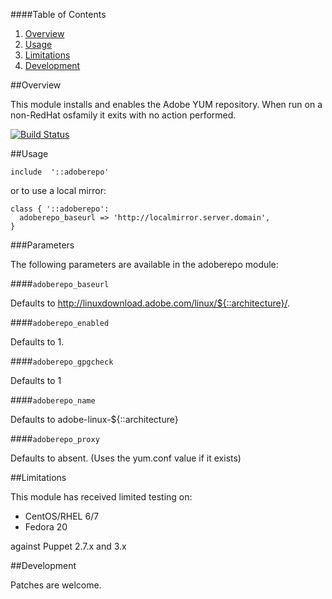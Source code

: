####Table of Contents

1. [Overview](#overview)
2. [Usage](#usage)
3. [Limitations](#limitations)
4. [Development](#development)

##Overview

This module installs and enables the Adobe YUM repository.
When run on a non-RedHat osfamily it exits with no action performed.

[![Build
Status](https://secure.travis-ci.org/juniorsysadmin/puppet-adoberepo.png)](http://travis-ci.org/juniorsysadmin/puppet-adoberepo)

##Usage

```puppet
include  '::adoberepo'
```

or to use a local mirror:

```puppet
class { '::adoberepo':
  adoberepo_baseurl => 'http://localmirror.server.domain',
}
```

###Parameters

The following parameters are available in the adoberepo module:

####`adoberepo_baseurl`

Defaults to http://linuxdownload.adobe.com/linux/${::architecture}/.

####`adoberepo_enabled`

Defaults to 1.

####`adoberepo_gpgcheck`

Defaults to 1

####`adoberepo_name`

Defaults to adobe-linux-${::architecture}

####`adoberepo_proxy`

Defaults to absent.  (Uses the yum.conf value if it exists)

##Limitations

This module has received limited testing on:

* CentOS/RHEL 6/7
* Fedora 20

against Puppet 2.7.x and 3.x

##Development

Patches are welcome.
